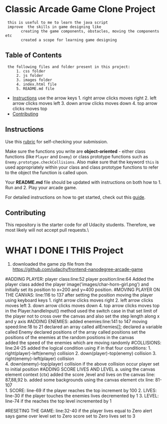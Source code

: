 # Classic Arcade Game Clone Project
     this is useful to me to learn the java script
     improve  the skills in game designing like
           creating the game components, obstacles, moving the components etc
           created a scope for learning game designing
## Table of Contents
     the following files and folder present in this project:
         1. css folder
         2. js folder
         3. images folder
         4. index.html file
         5. README.md file
- [Instructions](#instructions)
    use the arrow keys
      1. right arrow clicks moves right
      2. left arrow clicks moves left
      3. down arrow clicks moves down
      4. top arrow clicks moves top          
- [Contributing](#contributing)

## Instructions

Use this [rubric](https://review.udacity.com/#!/rubrics/15/view) for self-checking your submission.

Make sure the functions you write are **object-oriented** - either class functions (like `Player` and `Enemy`) or class prototype functions such as `Enemy.prototype.checkCollisions`. Also make sure that the keyword `this` is used appropriately within your class and class prototype functions to refer to the object the function is called upon.

Your **README.md** file should be updated with instructions on both how to 1. Run and 2. Play your arcade game.

For detailed instructions on how to get started, check out this [guide](https://docs.google.com/document/d/1v01aScPjSWCCWQLIpFqvg3-vXLH2e8_SZQKC8jNO0Dc/pub?embedded=true).

## Contributing

This repository is the starter code for _all_ Udacity students. Therefore, we most likely will not accept pull requests.\





#  WHAT I DONE I THIS Project

 1. downloaded the game zip file from the https://github.com/udacity/frontend-nanodegree-arcade-game

#ADDING PLAYER:  player class:line:52       player position:line:64
    Added the player class  added the player image('images/char-horn-girl.png') and initially set its
    position to x=200 and y=400 position.
#MOVING PLAYER ON THE CANVAS: line:116 to 137
    after setting the position moving the player using keyboard keys
          1. right arrow clicks moves right
          2. left arrow clicks moves left
          3. down arrow clicks moves down
          4. top arrow clicks moves top
    in the Player.handleInput() method used the switch case
    in that set limit of the player not to cross over the canvas
    and also set the step length along x and y axis
#ADDING ENEMIES:  added enemies:line:141 to 147   moving speed:line:18 to 21
      declared an array called allEnemies[];
      declared a variable called Enemy
      declared positions of the array called positions
      set the positions of the enemies at the random positions in the canvas        
      added the speed of the enemies which are moving randomly
#COLLISIONS:  line:24-25
      added the logical condition using if
      in that four conditions:
                1. right(player)-left(enemy) collision
                2. down(player)-top(enemy) collision
                3. right(enemy)-left(player) collision  
                4. down(enemy)-top(player) collision
      if the above collision occur player set to initial position
#ADDING SCORE LIVES AND LEVEL
      a. using the canvas element context (ctx) added the score ,level and lives on the canvas
              line: 87,88,92
      b. added some backgrounds using the canvas element ctx
              line: 81-107     
    1. SCORE: line-69
            if the player reaches the top increment by 100
    2. LIVES: line-30
            if the player touches the enemies lives decremented by 1
    3. LEVEL:  line-74
             if the reaches the top level incremented by 1


#RESETING THE GAME:  line:32-40
   if the player lives equal to Zero
         alert says game over
          level set to Zero
          score set to Zero
          lives set to 3
